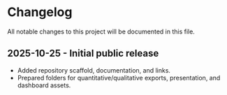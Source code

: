 # Changelog

All notable changes to this project will be documented in this file.

## 2025-10-25 - Initial public release
- Added repository scaffold, documentation, and links.
- Prepared folders for quantitative/qualitative exports, presentation, and dashboard assets.
